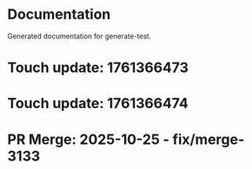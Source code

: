 # Documentation

Generated documentation for generate-test.

# Touch update: 1761366473

# Touch update: 1761366474

# PR Merge: 2025-10-25 - fix/merge-3133

